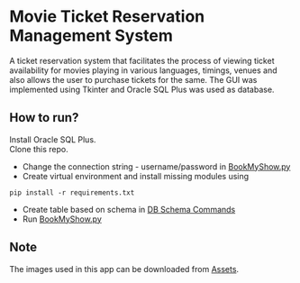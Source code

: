 # Movie Ticket Reservation Management System

A ticket reservation system that facilitates the process of viewing ticket availability for movies playing in various languages, timings, venues and also allows the user to purchase tickets for the same. The GUI was implemented using Tkinter and Oracle SQL Plus was used as database.

## How to run?

Install Oracle SQL Plus. \
Clone this repo.    
  + Change the connection string - username/password in [BookMyShow.py](BookMyShow.py) 
  + Create virtual environment and install missing modules using 
  
  
  ```
  pip install -r requirements.txt
  ```
   
  + Create table based on schema in [DB Schema Commands](DB%20Schema%20Commands.txt)
+ Run [BookMyShow.py](BookMyShow.py) 

## Note
The images used in this app can be downloaded from [Assets](assets).    
